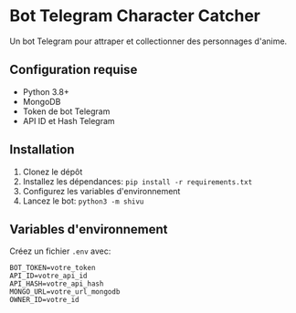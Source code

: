 # Bot Telegram Character Catcher

Un bot Telegram pour attraper et collectionner des personnages d'anime.

## Configuration requise

- Python 3.8+
- MongoDB
- Token de bot Telegram
- API ID et Hash Telegram

## Installation

1. Clonez le dépôt
2. Installez les dépendances: `pip install -r requirements.txt`
3. Configurez les variables d'environnement
4. Lancez le bot: `python3 -m shivu`

## Variables d'environnement

Créez un fichier `.env` avec:

```env
BOT_TOKEN=votre_token
API_ID=votre_api_id 
API_HASH=votre_api_hash
MONGO_URL=votre_url_mongodb
OWNER_ID=votre_id
```

